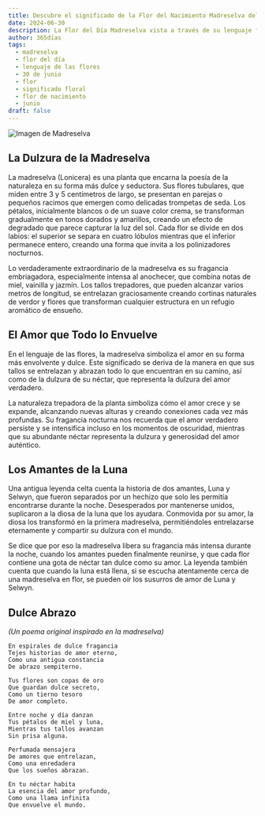 ```yaml
---
title: Descubre el significado de la Flor del Nacimiento Madreselva del 30 de junio
date: 2024-06-30
description: La Flor del Día Madreselva vista a través de su lenguaje floral e historias
author: 365días
tags:
  - madreselva
  - flor del día
  - lenguaje de las flores
  - 30 de junio
  - flor
  - significado floral
  - flor de nacimiento
  - junio
draft: false
---
```


![Imagen de Madreselva](https://cdn.pixabay.com/photo/2018/08/13/04/58/flower-3602283_1280.jpg#center#center)


## La Dulzura de la Madreselva

La madreselva (Lonicera) es una planta que encarna la poesía de la naturaleza en su forma más dulce y seductora. Sus flores tubulares, que miden entre 3 y 5 centímetros de largo, se presentan en parejas o pequeños racimos que emergen como delicadas trompetas de seda. Los pétalos, inicialmente blancos o de un suave color crema, se transforman gradualmente en tonos dorados y amarillos, creando un efecto de degradado que parece capturar la luz del sol. Cada flor se divide en dos labios: el superior se separa en cuatro lóbulos mientras que el inferior permanece entero, creando una forma que invita a los polinizadores nocturnos.

Lo verdaderamente extraordinario de la madreselva es su fragancia embriagadora, especialmente intensa al anochecer, que combina notas de miel, vainilla y jazmín. Los tallos trepadores, que pueden alcanzar varios metros de longitud, se entrelazan graciosamente creando cortinas naturales de verdor y flores que transforman cualquier estructura en un refugio aromático de ensueño.

## El Amor que Todo lo Envuelve

En el lenguaje de las flores, la madreselva simboliza el amor en su forma más envolvente y dulce. Este significado se deriva de la manera en que sus tallos se entrelazan y abrazan todo lo que encuentran en su camino, así como de la dulzura de su néctar, que representa la dulzura del amor verdadero.

La naturaleza trepadora de la planta simboliza cómo el amor crece y se expande, alcanzando nuevas alturas y creando conexiones cada vez más profundas. Su fragancia nocturna nos recuerda que el amor verdadero persiste y se intensifica incluso en los momentos de oscuridad, mientras que su abundante néctar representa la dulzura y generosidad del amor auténtico.

## Los Amantes de la Luna

Una antigua leyenda celta cuenta la historia de dos amantes, Luna y Selwyn, que fueron separados por un hechizo que solo les permitía encontrarse durante la noche. Desesperados por mantenerse unidos, suplicaron a la diosa de la luna que los ayudara. Conmovida por su amor, la diosa los transformó en la primera madreselva, permitiéndoles entrelazarse eternamente y compartir su dulzura con el mundo.

Se dice que por eso la madreselva libera su fragancia más intensa durante la noche, cuando los amantes pueden finalmente reunirse, y que cada flor contiene una gota de néctar tan dulce como su amor. La leyenda también cuenta que cuando la luna está llena, si se escucha atentamente cerca de una madreselva en flor, se pueden oír los susurros de amor de Luna y Selwyn.

## Dulce Abrazo
*(Un poema original inspirado en la madreselva)*

```
En espirales de dulce fragancia
Tejes historias de amor eterno,
Como una antigua constancia
De abrazo sempiterno.

Tus flores son copas de oro
Que guardan dulce secreto,
Como un tierno tesoro
De amor completo.

Entre noche y día danzan
Tus pétalos de miel y luna,
Mientras tus tallos avanzan
Sin prisa alguna.

Perfumada mensajera
De amores que entrelazan,
Como una enredadera
Que los sueños abrazan.

En tu néctar habita
La esencia del amor profundo,
Como una llama infinita
Que envuelve el mundo.
```